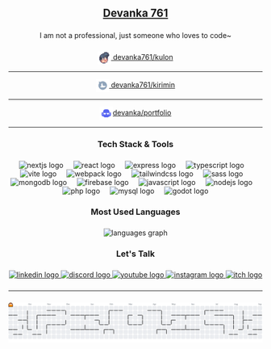 <h2 align="center"><a href="https://devanka.id" target="_blank">Devanka 761</a></h2>

###

<p align="center">I am not a professional, just someone who loves to code~</p>

###

<div align="center">
  <a href="https://kulon.devanka.id" target="_blank"><img alt="Kulon Small Icon" align="center" height="26px" src="./static/icons/kulon-72x72.png" /> devanka761/kulon</a>
</div>

---

<div align="center">
  <a href="https://kirimin.devanka.id" target="_blank"><img alt="Kirimin Small Icon" align="center" height="26px" src="./static/icons/kirimin-72x72.png"> devanka761/kirimin</a>
</div>

---

<div align="center">
  <a href="https://devanka.id" target="_blank"><img alt="Devanka Icon" align="center" height="26px" src="./static/icons/chokedraven-192x192.png">devanka/portfolio</a>
</div>

---

###

<h3 align="center">Tech Stack & Tools</h3>

###

<div align="center">
  <img src="https://skillicons.dev/icons?i=nextjs" height="26" alt="nextjs logo"  />
  <img width="12" />
  <img src="https://skillicons.dev/icons?i=react" height="26" alt="react logo"  />
  <img width="12" />
  <img src="https://skillicons.dev/icons?i=express" height="26" alt="express logo"  />
  <img width="12" />
  <img src="https://skillicons.dev/icons?i=ts" height="26" alt="typescript logo"  />
  <img width="12" />
  <img src="https://skillicons.dev/icons?i=vite" height="26" alt="vite logo"  />
  <img width="12" />
  <img src="https://skillicons.dev/icons?i=webpack" height="26" alt="webpack logo"  />
  <img width="12" />
  <img src="https://skillicons.dev/icons?i=tailwind" height="26" alt="tailwindcss logo"  />
  <img width="12" />
  <img src="https://skillicons.dev/icons?i=sass" height="26" alt="sass logo"  />
  <img width="12" />
  <img src="https://skillicons.dev/icons?i=mongodb" height="26" alt="mongodb logo"  />
  <img width="12" />
  <img src="https://skillicons.dev/icons?i=firebase" height="26" alt="firebase logo"  />
  <img width="12" />
  <img src="https://skillicons.dev/icons?i=js" height="26" alt="javascript logo"  />
  <img width="12" />
  <img src="https://skillicons.dev/icons?i=nodejs" height="26" alt="nodejs logo"  />
  <img width="12" />
  <img src="https://skillicons.dev/icons?i=php" height="26" alt="php logo"  />
  <img width="12" />
  <img src="https://skillicons.dev/icons?i=mysql" height="26" alt="mysql logo"  />
  <img width="12" />
  <img src="https://skillicons.dev/icons?i=godot" height="26" alt="godot logo"  />
</div>

###

<h3 align="center">Most Used Languages</h3>

###

<div align="center">
  <img src="https://github-readme-stats.vercel.app/api/top-langs?username=devanka761&locale=en&hide_title=true&layout=compact&card_width=320&langs_count=5&theme=nord&hide_border=true&order=2" height="150" alt="languages graph"  />
</div>

###

<h3 align="center">Let's Talk</h3>

###

<div align="center">
  <a href="https://linkedin.com/in/dvnkz" target="_blank">
    <img src="https://img.shields.io/static/v1?message=LinkedIn&logo=linkedin&label=&color=0077B5&logoColor=white&labelColor=&style=for-the-badge" height="24" alt="linkedin logo"  />
  </a>
  <a href="https://discord.gg/FNR524AjMt" target="_blank">
    <img src="https://img.shields.io/static/v1?message=Discord&logo=discord&label=&color=7289DA&logoColor=white&labelColor=&style=for-the-badge" height="24" alt="discord logo"  />
  </a>
  <a href="https://youtube.com/@devanka761" target="_blank">
    <img src="https://img.shields.io/static/v1?message=Youtube&logo=youtube&label=&color=FF0000&logoColor=white&labelColor=&style=for-the-badge" height="24" alt="youtube logo"  />
  </a>
  <a href="https://instagram.com/dvnkz_" target="_blank">
    <img src="https://img.shields.io/static/v1?message=Instagram&logo=instagram&label=&color=E4405F&logoColor=white&labelColor=&style=for-the-badge" height="24" alt="instagram logo"  />
  </a>
  <a href="https://devanka761.itch.io/" target="_blank">
    <img src="https://img.shields.io/static/v1?message=itch.io&logo=itch&label=&color=000000&logoColor=white&labelColor=&style=for-the-badge" height="24" alt="itch logo"  />
  </a>
</div>

###

---

###

<picture>
  <source media="(prefers-color-scheme: dark)" srcset="https://raw.githubusercontent.com/devanka761/devanka761/output/pacman-contribution-graph-dark.svg">
  <source media="(prefers-color-scheme: light)" srcset="https://raw.githubusercontent.com/devanka761/devanka761/output/pacman-contribution-graph.svg">
  <img alt="pacman contribution graph" src="https://raw.githubusercontent.com/devanka761/devanka761/output/pacman-contribution-graph.svg">
</picture>

###
